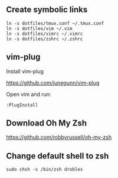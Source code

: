 ## Create symbolic links

```
ln -s dotfiles/tmux.conf ~/.tmux.conf
ln -s dotfiles/vim ~/.vim
ln -s dotfiles/vimrc ~/.vimrc
ln -s dotfiles/zshrc ~/.zshrc
```

## vim-plug

Install vim-plug

https://github.com/junegunn/vim-plug

Open vim and run:

```
:PlugInstall
```

## Download Oh My Zsh

https://github.com/robbyrussell/oh-my-zsh

## Change default shell to zsh

```
sudo chsh -s /bin/zsh drobles
```
